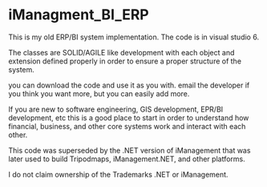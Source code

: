 # iManagment_BI_ERP
This is my old ERP/BI system implementation. The code is in visual studio 6.

The classes are SOLID/AGILE like development with each object and extension defined properly in order to ensure a proper structure of the system.

you can download the code and use it as you with. email the developer if you think you want more, but you can easily add more.

If you are new to software engineering, GIS development, EPR/BI development, etc this is a good place to start in order to understand how financial, business, and other core systems work and interact with each other.

This code was superseded by the .NET version of iManagement that was later used to build Tripodmaps, iManagement.NET, and other platforms.

I do not claim ownership of the Trademarks .NET or iManagement.

